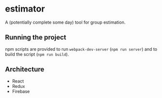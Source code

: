 # estimator
A (potentially complete some day) tool for group estimation.

## Running the project

npm scripts are provided to run `webpack-dev-server` (`npm run server`) and to build the script (`npm run build`).

## Architecture

- React
- Redux
- Firebase
